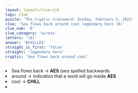 ```yaml
---
layout: layouts/clue.njk
tags: clue
puzzle: 'The Cryptic Crossword: Sunday, February 5, 2023'
clue: 'Sea flows back around cool legendary hero (8)'
clue_num: '8'
clue_category: 'across'
letters: '(8)'
answer: 'ACHILLES'
straight_is_first: 'false'
straight: 'legendary hero'
cryptic: 'Sea flows back around cool'
---
```

<li>Sea flows back → <b>AES</b> (<i>sea</i> spelled backwards</li>
<li>around → indication that a word will go inside <b>AES</b></li>
<li>cool → <b>CHILL</b><li>